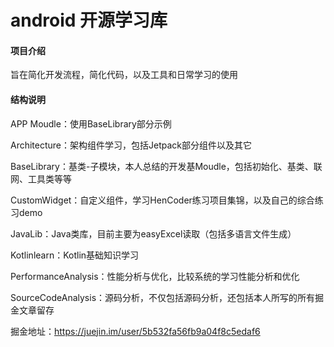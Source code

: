 # android 开源学习库

#### 项目介绍
旨在简化开发流程，简化代码，以及工具和日常学习的使用

#### 结构说明
APP Moudle：使用BaseLibrary部分示例

Architecture：架构组件学习，包括Jetpack部分组件以及其它

BaseLibrary：基类-子模块，本人总结的开发基Moudle，包括初始化、基类、联网、工具类等等

CustomWidget：自定义组件，学习HenCoder练习项目集锦，以及自己的综合练习demo

JavaLib：Java类库，目前主要为easyExcel读取（包括多语言文件生成）

Kotlinlearn：Kotlin基础知识学习

PerformanceAnalysis：性能分析与优化，比较系统的学习性能分析和优化

SourceCodeAnalysis：源码分析，不仅包括源码分析，还包括本人所写的所有掘金文章留存

掘金地址：https://juejin.im/user/5b532fa56fb9a04f8c5edaf6
